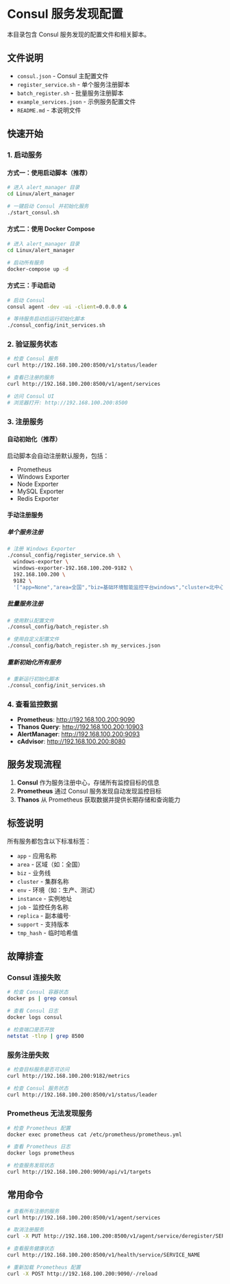 # Consul 服务发现配置

本目录包含 Consul 服务发现的配置文件和相关脚本。

## 文件说明

- `consul.json` - Consul 主配置文件
- `register_service.sh` - 单个服务注册脚本
- `batch_register.sh` - 批量服务注册脚本
- `example_services.json` - 示例服务配置文件
- `README.md` - 本说明文件

## 快速开始

### 1. 启动服务

#### 方式一：使用启动脚本（推荐）

```bash
# 进入 alert_manager 目录
cd Linux/alert_manager

# 一键启动 Consul 并初始化服务
./start_consul.sh
```

#### 方式二：使用 Docker Compose

```bash
# 进入 alert_manager 目录
cd Linux/alert_manager

# 启动所有服务
docker-compose up -d
```

#### 方式三：手动启动

```bash
# 启动 Consul
consul agent -dev -ui -client=0.0.0.0 &

# 等待服务启动后运行初始化脚本
./consul_config/init_services.sh
```

### 2. 验证服务状态

```bash
# 检查 Consul 服务
curl http://192.168.100.200:8500/v1/status/leader

# 查看已注册的服务
curl http://192.168.100.200:8500/v1/agent/services

# 访问 Consul UI
# 浏览器打开: http://192.168.100.200:8500
```

### 3. 注册服务

#### 自动初始化（推荐）

启动脚本会自动注册默认服务，包括：
- Prometheus
- Windows Exporter  
- Node Exporter
- MySQL Exporter
- Redis Exporter

#### 手动注册服务

##### 单个服务注册

```bash
# 注册 Windows Exporter
./consul_config/register_service.sh \
  windows-exporter \
  windows-exporter-192.168.100.200-9182 \
  192.168.100.200 \
  9182 \
  '["app=None","area=全国","biz=基础环境智能监控平台windows","cluster=北中心","env=生产","instance=192.168.100.200","job=linux_prod","replica=0","support=v1","tmp_hash=1"]'
```

##### 批量服务注册

```bash
# 使用默认配置文件
./consul_config/batch_register.sh

# 使用自定义配置文件
./consul_config/batch_register.sh my_services.json
```

##### 重新初始化所有服务

```bash
# 重新运行初始化脚本
./consul_config/init_services.sh
```

### 4. 查看监控数据

- **Prometheus**: http://192.168.100.200:9090
- **Thanos Query**: http://192.168.100.200:10903
- **AlertManager**: http://192.168.100.200:9093
- **cAdvisor**: http://192.168.100.200:8080

## 服务发现流程

1. **Consul** 作为服务注册中心，存储所有监控目标的信息
2. **Prometheus** 通过 Consul 服务发现自动发现监控目标
3. **Thanos** 从 Prometheus 获取数据并提供长期存储和查询能力

## 标签说明

所有服务都包含以下标准标签：

- `app` - 应用名称
- `area` - 区域（如：全国）
- `biz` - 业务线
- `cluster` - 集群名称
- `env` - 环境（如：生产、测试）
- `instance` - 实例地址
- `job` - 监控任务名称
- `replica` - 副本编号·
- `support` - 支持版本
- `tmp_hash` - 临时哈希值

## 故障排查

### Consul 连接失败

```bash
# 检查 Consul 容器状态
docker ps | grep consul

# 查看 Consul 日志
docker logs consul

# 检查端口是否开放
netstat -tlnp | grep 8500
```

### 服务注册失败

```bash
# 检查目标服务是否可访问
curl http://192.168.100.200:9182/metrics

# 检查 Consul 服务状态
curl http://192.168.100.200:8500/v1/status/leader
```

### Prometheus 无法发现服务

```bash
# 检查 Prometheus 配置
docker exec prometheus cat /etc/prometheus/prometheus.yml

# 查看 Prometheus 日志
docker logs prometheus

# 检查服务发现状态
curl http://192.168.100.200:9090/api/v1/targets
```

## 常用命令

```bash
# 查看所有注册的服务
curl http://192.168.100.200:8500/v1/agent/services

# 取消注册服务
curl -X PUT http://192.168.100.200:8500/v1/agent/service/deregister/SERVICE_ID

# 查看服务健康状态
curl http://192.168.100.200:8500/v1/health/service/SERVICE_NAME

# 重新加载 Prometheus 配置
curl -X POST http://192.168.100.200:9090/-/reload
``` 